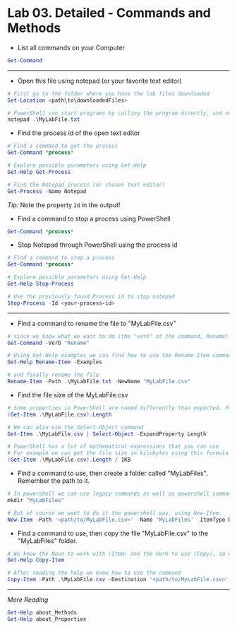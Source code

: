 # Lab 03. Detailed - Commands and Methods

- List all commands on your Computer

```PowerShell
Get-Command
```

---

- Open this file using notepad (or your favorite text editor)

```PowerShell
# First go to the folder where you have the lab files downloaded
Set-Location <path\to\downloadedFiles>

# PowerShell can start programs by calling the program directly, and notepad accepts the filename as input
notepad .\MyLabFile.txt
```

- Find the process id of the open text editor

```PowerShell
# Find a command to get the process
Get-Command *process*

# Explore possible parameters using Get-Help
Get-Help Get-Process

# Find the Notepad process (or chosen text editor)
Get-Process -Name Notepad
```

*Tip:* Note the property `Id` in the output!

- Find a command to stop a process using PowerShell

```PowerShell
Get-Command *process*
```

- Stop Notepad through PowerShell using the process id

```PowerShell
# Find a command to stop a process
Get-Command *process*

# Explore possible parameters using Get-Help
Get-Help Stop-Process

# Use the previously found Process id to stop notepad
Stop-Process -Id <your-process-id>
```

---

- Find a command to rename the file to "MyLabFile.csv"

```PowerShell
# since we know what we want to do (the "verb" of the command, Rename) we can use that to search for commands
Get-Command -Verb "Rename"

# Using Get-Help examples we can find how to use the Rename-Item command
Get-Help Rename-Item -Examples

# and finally rename the file
Rename-Item -Path .\MyLabFile.txt -NewName "MyLabFile.csv"
```

- Find the file size of the MyLabFile.csv

```PowerShell
# Some properties in PowerShell are named differently than expected. For example there is no such thing as "file size" on a file object, instead there is a length property
(Get-Item .\MyLabFile.csv).Length

# We can also use the Select-Object command
Get-Item .\MyLabFile.csv | Select-Object -ExpandProperty Length

# PowerShell has a lot of mathematical expressions that you can use
# For example we can get the file size in kilobytes using this formula
(Get-Item .\MyLabFile.csv).Length / 1KB
```

- Find a command to use, then create a folder called "MyLabFiles". Remember the path to it.

```PowerShell
# In powershell we can use legacy commands as well as powershell commands. We can either create a directory the old DOS way
mkdir "MyLabFiles"

# But of course we want to do it the powershell way, using New-Item.
New-Item -Path '<path/to/MyLabFile.csv>' -Name 'MyLabFiles' -ItemType Directory
```

- Find a command to use, then copy the file "MyLabFile.csv" to the "MyLabFiles" folder.

```PowerShell
# We know the Noun to work with (Item) and the Verb to use (Copy), so we can look at the help of the command
Get-Help Copy-Item

# After reading the help we know how to use the command
Copy-Item -Path .\MyLabFile.csv -Destination '<path/to/MyLabFile.csv>'
```

---

*More Reading*

```PowerShell
Get-Help about_Methods
Get-Help about_Properties
```
